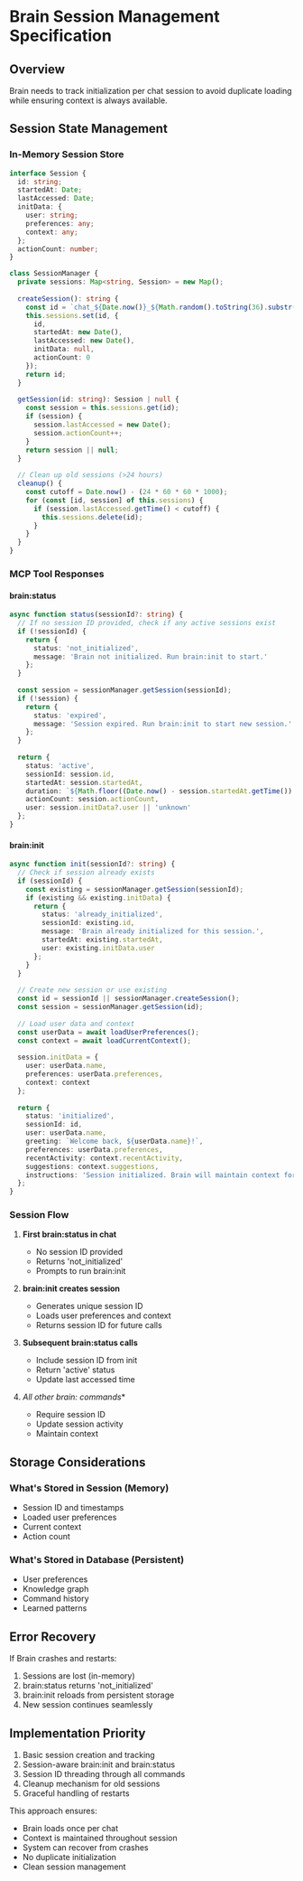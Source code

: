 # Brain Session Management Specification

## Overview
Brain needs to track initialization per chat session to avoid duplicate loading while ensuring context is always available.

## Session State Management

### In-Memory Session Store
```typescript
interface Session {
  id: string;
  startedAt: Date;
  lastAccessed: Date;
  initData: {
    user: string;
    preferences: any;
    context: any;
  };
  actionCount: number;
}

class SessionManager {
  private sessions: Map<string, Session> = new Map();
  
  createSession(): string {
    const id = `chat_${Date.now()}_${Math.random().toString(36).substr(2, 9)}`;
    this.sessions.set(id, {
      id,
      startedAt: new Date(),
      lastAccessed: new Date(),
      initData: null,
      actionCount: 0
    });
    return id;
  }
  
  getSession(id: string): Session | null {
    const session = this.sessions.get(id);
    if (session) {
      session.lastAccessed = new Date();
      session.actionCount++;
    }
    return session || null;
  }
  
  // Clean up old sessions (>24 hours)
  cleanup() {
    const cutoff = Date.now() - (24 * 60 * 60 * 1000);
    for (const [id, session] of this.sessions) {
      if (session.lastAccessed.getTime() < cutoff) {
        this.sessions.delete(id);
      }
    }
  }
}
```

### MCP Tool Responses

#### brain:status
```typescript
async function status(sessionId?: string) {
  // If no session ID provided, check if any active sessions exist
  if (!sessionId) {
    return {
      status: 'not_initialized',
      message: 'Brain not initialized. Run brain:init to start.'
    };
  }
  
  const session = sessionManager.getSession(sessionId);
  if (!session) {
    return {
      status: 'expired',
      message: 'Session expired. Run brain:init to start new session.'
    };
  }
  
  return {
    status: 'active',
    sessionId: session.id,
    startedAt: session.startedAt,
    duration: `${Math.floor((Date.now() - session.startedAt.getTime()) / 1000 / 60)} minutes`,
    actionCount: session.actionCount,
    user: session.initData?.user || 'unknown'
  };
}
```

#### brain:init
```typescript
async function init(sessionId?: string) {
  // Check if session already exists
  if (sessionId) {
    const existing = sessionManager.getSession(sessionId);
    if (existing && existing.initData) {
      return {
        status: 'already_initialized',
        sessionId: existing.id,
        message: 'Brain already initialized for this session.',
        startedAt: existing.startedAt,
        user: existing.initData.user
      };
    }
  }
  
  // Create new session or use existing
  const id = sessionId || sessionManager.createSession();
  const session = sessionManager.getSession(id);
  
  // Load user data and context
  const userData = await loadUserPreferences();
  const context = await loadCurrentContext();
  
  session.initData = {
    user: userData.name,
    preferences: userData.preferences,
    context: context
  };
  
  return {
    status: 'initialized',
    sessionId: id,
    user: userData.name,
    greeting: `Welcome back, ${userData.name}!`,
    preferences: userData.preferences,
    recentActivity: context.recentActivity,
    suggestions: context.suggestions,
    instructions: 'Session initialized. Brain will maintain context for this chat.'
  };
}
```

### Session Flow

1. **First brain:status in chat**
   - No session ID provided
   - Returns 'not_initialized'
   - Prompts to run brain:init

2. **brain:init creates session**
   - Generates unique session ID
   - Loads user preferences and context
   - Returns session ID for future calls

3. **Subsequent brain:status calls**
   - Include session ID from init
   - Return 'active' status
   - Update last accessed time

4. **All other brain:* commands**
   - Require session ID
   - Update session activity
   - Maintain context

## Storage Considerations

### What's Stored in Session (Memory)
- Session ID and timestamps
- Loaded user preferences
- Current context
- Action count

### What's Stored in Database (Persistent)
- User preferences
- Knowledge graph
- Command history
- Learned patterns

## Error Recovery

If Brain crashes and restarts:
1. Sessions are lost (in-memory)
2. brain:status returns 'not_initialized'
3. brain:init reloads from persistent storage
4. New session continues seamlessly

## Implementation Priority

1. Basic session creation and tracking
2. Session-aware brain:init and brain:status
3. Session ID threading through all commands
4. Cleanup mechanism for old sessions
5. Graceful handling of restarts

This approach ensures:
- Brain loads once per chat
- Context is maintained throughout session
- System can recover from crashes
- No duplicate initialization
- Clean session management
